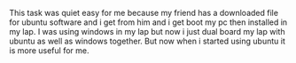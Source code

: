 This task was quiet easy for me because my friend has a downloaded file for ubuntu software and i get from him and i get boot my pc then installed in my lap. I was using windows in my lap but now i just dual board my lap with ubuntu as well as windows together. But now when i started using ubuntu it is more useful for me.
